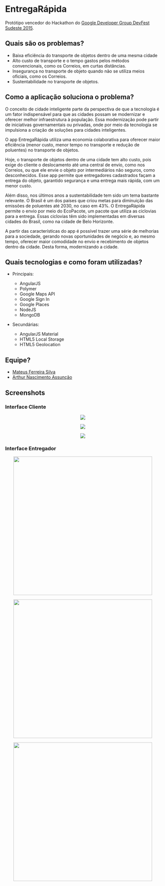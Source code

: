 # EntregaRápida

Protótipo vencedor do Hackathon do [Google Developer Group DevFest Sudeste 2015](http://sudeste.devfest.com.br/).

## Quais são os problemas?
- Baixa eficiência do transporte de objetos dentro de uma mesma cidade
- Alto custo de transporte e o tempo gastos pelos métodos convencionais, como os Correios, em curtas distâncias.
- Insegurança no transporte de objeto quando não se utiliza meios oficiais, como os Correios.
- Sustentabilidade no transporte de objetos.

## Como a aplicação soluciona o problema?
O conceito de cidade inteligente parte da perspectiva de que a tecnologia é um fator indispensável para que as cidades possam se modernizar e oferecer melhor infraestrutura à população. Essa modernização pode partir de iniciativas governamentais ou privadas, onde por meio da tecnologia se impulsiona a criação de soluções para cidades inteligentes.

O app EntregaRápida utiliza uma economia colaborativa para oferecer maior eficiência (menor custo, menor tempo no transporte e redução de poluentes) no transporte de objetos. 

Hoje, o transporte de objetos dentro de uma cidade tem alto custo, pois exige do cliente o deslocamento até uma central de envio, como nos Correios, ou que ele envie o objeto por intermediários não seguros, como desconhecidos. Esse app permite que entregadores cadastrados façam a entrega do objeto, garantido segurança e uma entrega mais rápida, com um menor custo.

Além disso, nos últimos anos a sustentabilidade tem sido um tema bastante relevante. O Brasil é um dos países que criou metas para diminuição das emissões de poluentes até 2030, no caso em 43%. O EntregaRápida permite o envio por meio do EcoPacote, um pacote que utiliza as ciclovias para a entrega. Essas ciclovias têm sido implementadas em diversas cidades do Brasil, como na cidade de Belo Horizonte.

A partir das características do app é possível trazer uma série de melhorias para a sociedade, gerando novas oportunidades de negócio e, ao mesmo tempo, oferecer maior comodidade no envio e recebimento de objetos dentro da cidade. Desta forma, modernizando a cidade.

## Quais tecnologias e como foram utilizadas?
* Principais:
  * AngularJS
  * Polymer
  * Google Maps API
  * Google Sign In
  * Google Places
  * NodeJS
  * MongoDB

* Secundárias:
  * AngularJS Material
  * HTML5 Local Storage
  * HTML5 Geolocation

## Equipe?
- [Mateus Ferreira Silva](http://mateusferreira.com.br)
- [Arthur Nascimento Assunção](http://arthurassuncao.com)

## Screenshots
### Interface Cliente
<p align="center"><img src="https://raw.githubusercontent.com/Mtsferreirasilva/EntregaRapida/master/readme-imgs/login.png"></p>

<p align="center"><img src="https://raw.githubusercontent.com/Mtsferreirasilva/EntregaRapida/master/readme-imgs/entregas.png"></p>

<p align="center"><img src="https://raw.githubusercontent.com/Mtsferreirasilva/EntregaRapida/master/readme-imgs/nova-entrega.png"></p>


### Interface Entregador
<p align="center"><img height="450px" src="https://raw.githubusercontent.com/Mtsferreirasilva/EntregaRapida/master/readme-imgs/entregador.png"></p>

<p align="center"><img height="450px" src="https://raw.githubusercontent.com/Mtsferreirasilva/EntregaRapida/master/readme-imgs/entregador-coleta.png"></p>

<p align="center"><img height="450px" src="https://raw.githubusercontent.com/Mtsferreirasilva/EntregaRapida/master/readme-imgs/entregador-entrega.png"></p>

